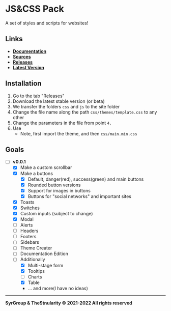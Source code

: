 # JS&CSS Pack
A set of styles and scripts for websites!

## Links
- **[Documentation](https://github.com/TheStngularity/JSAndCSSPack/wiki)**
- **[Sources](https://github.com/TheStngularity/JSAndCSSPack/tree/main/)**
- **[Releases](https://github.com/TheStngularity/JSAndCSSPack/releases)**
- **[Latest Version](https://github.com/TheStngularity/JSAndCSSPack/releases/tag/v0.0.1b4)**

## Installation
1. Go to the tab "Releases"
2. Download the latest stable version (or beta)
3. We transfer the folders `css` and `js` to the site folder
4. Change the file name along the path `css/themes/template.css` to any other
5. Change the parameters in the file from point `4.`
6. Use
   - Note, first import the theme, and then `css/main.min.css`

## Goals
+ [ ] **v0.0.1**
  - [x] Make a custom scrollbar
  - [x] Make a buttons
       * [x] Default, danger(red), success(green) and main buttons
       * [x] Rounded button versions
       * [x] Support for images in buttons
       * [x] Buttons for "social networks" and important sites
  - [x] Toasts
  - [x] Switches
  - [x] Custom inputs (subject to change)
  - [x] Modal
  - [ ] Alerts
  - [ ] Headers
  - [ ] Footers
  - [ ] Sidebars
  - [ ] Theme Creater
  - [ ] Documentation Edition
  - [ ] Additionally
       * [x] Multi-stage form
       * [x] Tooltips
       * [ ] Charts
       * [x] Table
       * ... and more(I have no ideas) 
---
**SyrGroup & TheStnularity © 2021-2022 All rights reserved**
